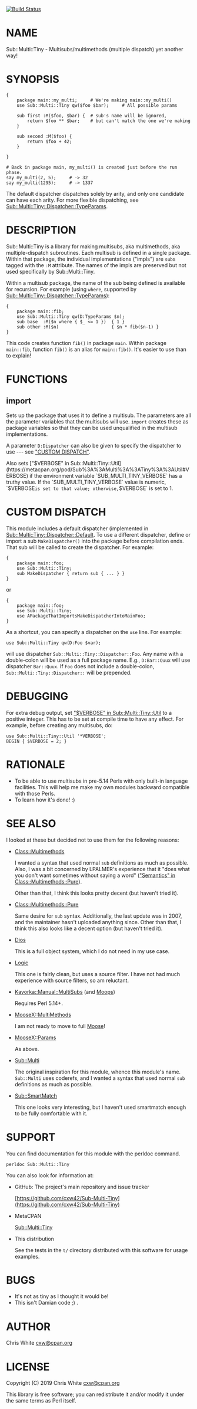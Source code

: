 [![Build Status](https://travis-ci.org/cxw42/Sub-Multi-Tiny.svg?branch=master)](https://travis-ci.org/cxw42/Sub-Multi-Tiny)
# NAME

Sub::Multi::Tiny - Multisubs/multimethods (multiple dispatch) yet another way!

# SYNOPSIS

    {
        package main::my_multi;     # We're making main::my_multi()
        use Sub::Multi::Tiny qw($foo $bar);     # All possible params

        sub first :M($foo, $bar) {  # sub's name will be ignored,
            return $foo ** $bar;    # but can't match the one we're making
        }

        sub second :M($foo) {
            return $foo + 42;
        }

    }

    # Back in package main, my_multi() is created just before the run phase.
    say my_multi(2, 5);     # -> 32
    say my_multi(1295);     # -> 1337

The default dispatcher dispatches solely by arity, and only one
candidate can have each arity.  For more flexible dispatching, see
[Sub::Multi::Tiny::Dispatcher::TypeParams](https://metacpan.org/pod/Sub%3A%3AMulti%3A%3ATiny%3A%3ADispatcher%3A%3ATypeParams).

# DESCRIPTION

Sub::Multi::Tiny is a library for making multisubs, aka multimethods,
aka multiple-dispatch subroutines.  Each multisub is defined in a
single package.  Within that package, the individual implementations ("impls")
are `sub`s tagged with the `:M` attribute.  The names of the impls are
preserved but not used specifically by Sub::Multi::Tiny.

Within a multisub package, the name of the sub being defined is available
for recursion.  For example (using `where`, supported by
[Sub::Multi::Tiny::Dispatcher::TypeParams](https://metacpan.org/pod/Sub%3A%3AMulti%3A%3ATiny%3A%3ADispatcher%3A%3ATypeParams)):

    {
        package main::fib;
        use Sub::Multi::Tiny qw(D:TypeParams $n);
        sub base  :M($n where { $_ <= 1 })  { 1 }
        sub other :M($n)                    { $n * fib($n-1) }
    }

This code creates function `fib()` in package `main`.  Within package
`main::fib`, function `fib()` is an alias for `main::fib()`.  It's easier
to use than to explain!

# FUNCTIONS

## import

Sets up the package that uses it to define a multisub.  The parameters
are all the parameter variables that the multisubs will use.  `import`
creates these as package variables so that they can be used unqualified
in the multisub implementations.

A parameter `D:Dispatcher` can also be given to specify the dispatcher to
use --- see ["CUSTOM DISPATCH"](#custom-dispatch).

Also sets ["$VERBOSE" in Sub::Multi::Tiny::Util](https://metacpan.org/pod/Sub%3A%3AMulti%3A%3ATiny%3A%3AUtil#VERBOSE) if the environment variable
`SUB_MULTI_TINY_VERBOSE` has a truthy value.  If the `SUB_MULTI_TINY_VERBOSE`
value is numeric, `$VERBOSE` is set to that value; otherwise, `$VERBOSE` is
set to 1.

# CUSTOM DISPATCH

This module includes a default dispatcher (implemented in
[Sub::Multi::Tiny::Dispatcher::Default](https://metacpan.org/pod/Sub%3A%3AMulti%3A%3ATiny%3A%3ADispatcher%3A%3ADefault).  To use a different dispatcher,
define or import a sub `MakeDispatcher()` into the package before
compilation ends.  That sub will be called to create the dispatcher.
For example:

    {
        package main::foo;
        use Sub::Multi::Tiny;
        sub MakeDispatcher { return sub { ... } }
    }

or

    {
        package main::foo;
        use Sub::Multi::Tiny;
        use APackageThatImportsMakeDispatcherIntoMainFoo;
    }

As a shortcut, you can specify a dispatcher on the `use` line.  For example:

    use Sub::Multi::Tiny qw(D:Foo $var);

will use dispatcher `Sub::Multi::Tiny::Dispatcher::Foo`.  Any name with a
double-colon will be used as a full package name.  E.g., `D:Bar::Quux` will
use dispatcher `Bar::Quux`.  If `Foo` does not include a double-colon,
`Sub::Multi::Tiny::Dispatcher::` will be prepended.

# DEBUGGING

For extra debug output, set ["$VERBOSE" in Sub::Multi::Tiny::Util](https://metacpan.org/pod/Sub%3A%3AMulti%3A%3ATiny%3A%3AUtil#VERBOSE) to a positive
integer.  This has to be set at compile time to have any effect.  For example,
before creating any multisubs, do:

    use Sub::Multi::Tiny::Util '*VERBOSE';
    BEGIN { $VERBOSE = 2; }

# RATIONALE

- To be able to use multisubs in pre-5.14 Perls with only built-in
language facilities.  This will help me make my own modules backward
compatible with those Perls.
- To learn how it's done! :)

# SEE ALSO

I looked at these but decided not to use them for the following reasons:

- [Class::Multimethods](https://metacpan.org/pod/Class%3A%3AMultimethods)

    I wanted a syntax that used normal `sub` definitions as much as possible.
    Also, I was a bit concerned by LPALMER's experience that it "does what you
    don't want sometimes without saying a word"
    (["Semantics" in Class::Multimethods::Pure](https://metacpan.org/pod/Class%3A%3AMultimethods%3A%3APure#Semantics)).

    Other than that, I think this looks pretty decent (but haven't tried it).

- [Class::Multimethods::Pure](https://metacpan.org/pod/Class%3A%3AMultimethods%3A%3APure)

    Same desire for `sub` syntax.  Additionally, the last update was in 2007,
    and the maintainer hasn't uploaded anything since.  Other than that, I think
    this also looks like a decent option (but haven't tried it).

- [Dios](https://metacpan.org/pod/Dios)

    This is a full object system, which I do not need in my use case.

- [Logic](https://metacpan.org/pod/Logic)

    This one is fairly clean, but uses a source filter.  I have not had much
    experience with source filters, so am reluctant.

- [Kavorka::Manual::MultiSubs](https://metacpan.org/pod/Kavorka%3A%3AManual%3A%3AMultiSubs) (and [Moops](https://metacpan.org/pod/Moops))

    Requires Perl 5.14+.

- [MooseX::MultiMethods](https://metacpan.org/pod/MooseX%3A%3AMultiMethods)

    I am not ready to move to full [Moose](https://metacpan.org/pod/Moose)!

- [MooseX::Params](https://metacpan.org/pod/MooseX%3A%3AParams)

    As above.

- [Sub::Multi](https://metacpan.org/pod/Sub%3A%3AMulti)

    The original inspiration for this module, whence this module's name.
    `Sub::Multi` uses coderefs, and I wanted a syntax that used normal
    `sub` definitions as much as possible.

- [Sub::SmartMatch](https://metacpan.org/pod/Sub%3A%3ASmartMatch)

    This one looks very interesting, but I haven't used smartmatch enough
    to be fully comfortable with it.

# SUPPORT

You can find documentation for this module with the perldoc command.

    perldoc Sub::Multi::Tiny

You can also look for information at:

- GitHub: The project's main repository and issue tracker

    [https://github.com/cxw42/Sub-Multi-Tiny](https://github.com/cxw42/Sub-Multi-Tiny)

- MetaCPAN

    [Sub::Multi::Tiny](https://metacpan.org/pod/Sub%3A%3AMulti%3A%3ATiny)

- This distribution

    See the tests in the `t/` directory distributed with this software
    for usage examples.

# BUGS

- It's not as tiny as I thought it would be!
- This isn't Damian code ;) .

# AUTHOR

Chris White <cxw@cpan.org>

# LICENSE

Copyright (C) 2019 Chris White <cxw@cpan.org>

This library is free software; you can redistribute it and/or modify
it under the same terms as Perl itself.
